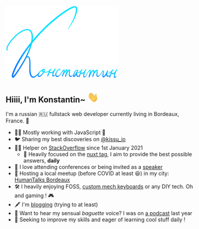 <img src="https://raw.githubusercontent.com/kissu/kissu/master/assets/konstantin.png" width="300px">

## Hiiii, I'm Konstantin~ <img src="https://raw.githubusercontent.com/kissu/kissu/master/assets/wave.gif" width="30px">

I'm a russian 🇷🇺 fullstack web developer currently living in Bordeaux, France. 🍷

- 👨‍💻 Mostly working with JavaScript 💟
- 🐦 Sharing my best discoveries on [@kissu_io](https://twitter.com/kissu_io)
- 🤲🏻 Helper on [StackOverflow](https://stackoverflow.com/users/8816585/kissu) since 1st January 2021
  - 🎯 Heavily focused on the [nuxt tag](https://stackoverflow.com/tags/nuxt.js/topusers), I aim to provide the best possible answers, **daily**
- 🎤 I love attending conferences or being invited as a [speaker](https://www.youtube.com/results?search_query=konstantin+bifert)
- 🎎 Hosting a local meetup (before COVID at least 😆) in my city: [HumanTalks Bordeaux](https://www.meetup.com/fr-FR/Human-Talks-Bordeaux/events/past/)
- 🛠 I heavily enjoying FOSS, [custom mech keyboards](https://twitter.com/kissu_io/status/1223193137906057219/photo/1) or any DIY tech. Oh and gaming ! 🎮
- 🖋 I'm [blogging](https://www.kissu.io/how-to-build-a-mech-keyboard) (trying to at least)
- 🙊 Want to hear my sensual _baguette_ voice? I was on [a podcast](https://podcast.ausha.co/human-coders-podcast/jamstack-ou-comment-faire-des-sites-statiques-modernes-et-rapides) last year
- 🌱 Seeking to improve my skills and eager of learning cool stuff daily !

<!-- ##### Languages I'm proficient with
![](https://img.shields.io/badge/-VueJS-%232c3e50?style=flat-square&logo=Vue.js) -->
